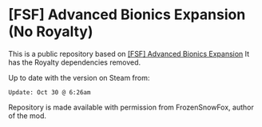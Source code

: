# [FSF] Advanced Bionics Expansion (No Royalty)

This is a public repository based on [[FSF] Advanced Bionics Expansion](https://steamcommunity.com/sharedfiles/filedetails/?id=2006925330)
It has the Royalty dependencies removed.

Up to date with the version on Steam from:
```
Update: Oct 30 @ 6:26am
```

Repository is made available with permission from FrozenSnowFox, author of the mod.